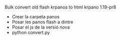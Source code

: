 Bulk convert old flash krpanos to html krpano 1.19-pr8

- Crear la carpeta panos
- Posar les panos flash a dintre
- Posar el js de la versió nova
- python convert.py
